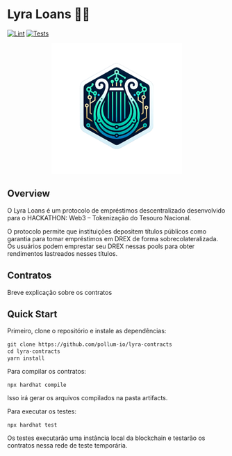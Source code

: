 # Lyra Loans 🌌🔭
[![Lint](https://github.com/pollum-io/lyra-contracts/actions/workflows/lint.yml/badge.svg)](https://github.com/pollum-io/lyra-contracts/actions/workflows/lint.yml)
[![Tests](https://github.com/pollum-io/lyra-contracts/actions/workflows/tests.yml/badge.svg)](https://github.com/pollum-io/lyra-contracts/actions/workflows/tests.yml)

<p align="center"> <img src="img/lyra.png" width="300" alt="Lyra Loans"> </p>

## Overview
O Lyra Loans é um protocolo de empréstimos descentralizado desenvolvido para o HACKATHON: Web3 – Tokenização do Tesouro Nacional.

O protocolo permite que instituições depositem títulos públicos como garantia para tomar empréstimos em DREX de forma sobrecolateralizada. Os usuários podem emprestar seu DREX nessas pools para obter rendimentos lastreados nesses títulos.

## Contratos
Breve explicação sobre os contratos

## Quick Start
Primeiro, clone o repositório e instale as dependências:
```shell
git clone https://github.com/pollum-io/lyra-contracts
cd lyra-contracts
yarn install
```

Para compilar os contratos:
```shell
npx hardhat compile
```
Isso irá gerar os arquivos compilados na pasta artifacts.

Para executar os testes:
```shell
npx hardhat test
```
Os testes executarão uma instância local da blockchain e testarão os contratos nessa rede de teste temporária.
